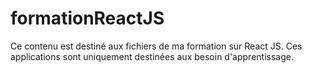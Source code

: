 # formationReactJS
Ce contenu est destiné aux fichiers de ma formation sur React JS.
Ces applications sont uniquement destinées aux besoin d'apprentissage.
